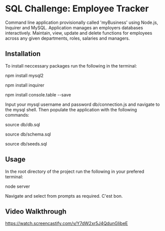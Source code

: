 # SQL Challenge: Employee Tracker

Command line application provisionally called 'myBusiness' using Node.js, Inquirer and MySQL. Application manages an employers databases interactively. Maintain, view, update and delete functions for employees across any given departments, roles, salaries and managers.

## Installation

To install neccessary packages run the following in the terminal:

npm install mysql2

npm install inquirer

npm install console.table --save

Input your mysql username and password db/connection.js and navigate to the mysql shell. Then populate the application with the following commands:

source db/db.sql

source db/schema.sql

source db/seeds.sql

## Usage

In the root directory of the project run the following in your prefered terminal:

node server

Navigate and select from prompts as required. C'est bon.

## Video Walkthrough
https://watch.screencastify.com/v/Y7dW2xr5J4QdunGIibeE



